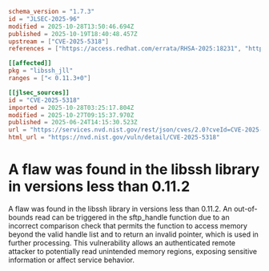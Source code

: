```toml
schema_version = "1.7.3"
id = "JLSEC-2025-96"
modified = 2025-10-28T13:50:46.694Z
published = 2025-10-19T18:40:48.457Z
upstream = ["CVE-2025-5318"]
references = ["https://access.redhat.com/errata/RHSA-2025:18231", "https://access.redhat.com/errata/RHSA-2025:18275", "https://access.redhat.com/errata/RHSA-2025:18286", "https://access.redhat.com/errata/RHSA-2025:19012", "https://access.redhat.com/errata/RHSA-2025:19098", "https://access.redhat.com/errata/RHSA-2025:19101", "https://access.redhat.com/security/cve/CVE-2025-5318", "https://bugzilla.redhat.com/show_bug.cgi?id=2369131", "https://www.libssh.org/security/advisories/CVE-2025-5318.txt"]

[[affected]]
pkg = "libssh_jll"
ranges = ["< 0.11.3+0"]

[[jlsec_sources]]
id = "CVE-2025-5318"
imported = 2025-10-28T03:25:17.804Z
modified = 2025-10-27T09:15:37.970Z
published = 2025-06-24T14:15:30.523Z
url = "https://services.nvd.nist.gov/rest/json/cves/2.0?cveId=CVE-2025-5318"
html_url = "https://nvd.nist.gov/vuln/detail/CVE-2025-5318"
```

# A flaw was found in the libssh library in versions less than 0.11.2

A flaw was found in the libssh library in versions less than 0.11.2. An out-of-bounds read can be triggered in the sftp_handle function due to an incorrect comparison check that permits the function to access memory beyond the valid handle list and to return an invalid pointer, which is used in further processing. This vulnerability allows an authenticated remote attacker to potentially read unintended memory regions, exposing sensitive information or affect service behavior.

